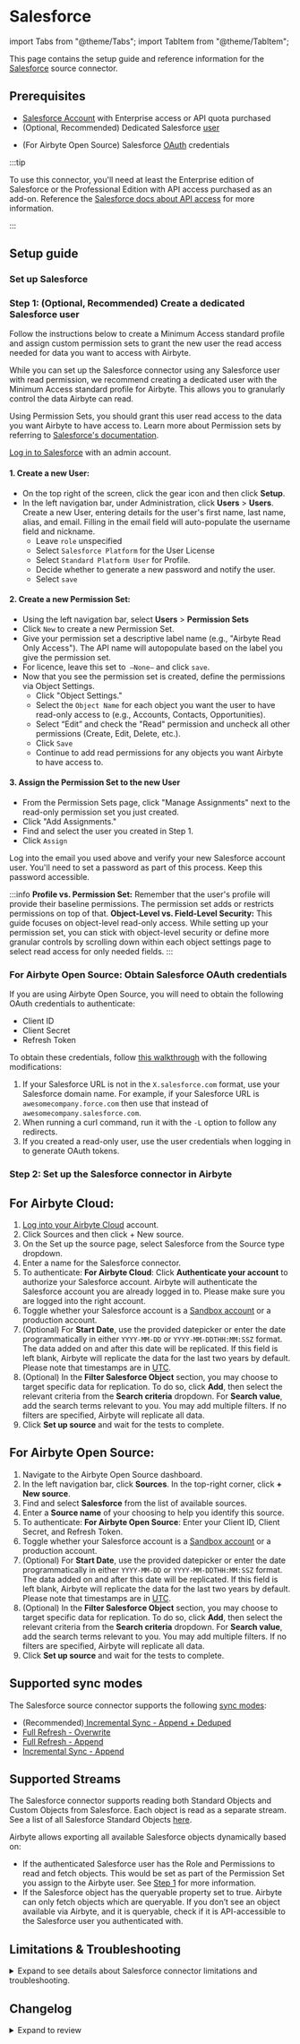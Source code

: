 # Salesforce

import Tabs from "@theme/Tabs";
import TabItem from "@theme/TabItem";

<HideInUI>

This page contains the setup guide and reference information for the [Salesforce](https://www.salesforce.com/) source connector.

</HideInUI>

## Prerequisites

- [Salesforce Account](https://login.salesforce.com/) with Enterprise access or API quota purchased
- (Optional, Recommended) Dedicated Salesforce [user](https://help.salesforce.com/s/articleView?id=adding_new_users.htm&type=5&language=en_US)
<!-- env:oss -->
- (For Airbyte Open Source) Salesforce [OAuth](https://help.salesforce.com/s/articleView?id=sf.remoteaccess_oauth_tokens_scopes.htm&type=5) credentials
<!-- /env:oss -->

:::tip

To use this connector, you'll need at least the Enterprise edition of Salesforce or the Professional Edition with API access purchased as an add-on. Reference the [Salesforce docs about API access](https://help.salesforce.com/s/articleView?id=000385436&type=1) for more information.

:::

## Setup guide

### Set up Salesforce

### Step 1: (Optional, Recommended) Create a dedicated Salesforce user

Follow the instructions below to create a Minimum Access standard profile and assign custom permission sets to grant the new user the read access needed for data you want to access with Airbyte.

While you can set up the Salesforce connector using any Salesforce user with read permission, we recommend creating a dedicated user with the Minimum Access standard profile for Airbyte. This allows you to granularly control the data Airbyte can read.

Using Permission Sets, you should grant this user read access to the data you want Airbyte to have access to. Learn more about Permission sets by referring to [Salesforce's documentation](https://help.salesforce.com/s/articleView?id=sf.perm_sets_overview.htm&type=5).

[Log in to Salesforce](https://login.salesforce.com/) with an admin account.

#### 1. Create a new User:
-  On the top right of the screen, click the gear icon and then click **Setup**.
-  In the left navigation bar, under Administration, click **Users** > **Users**. Create a new User, entering details for the user's first name, last name, alias, and email. Filling in the email field will auto-populate the username field and nickname.
      - Leave `role` unspecified
      - Select `Salesforce Platform` for the User License
      - Select `Standard Platform User` for Profile.
      - Decide whether to generate a new password and notify the user.
      - Select `save`
#### 2. Create a new Permission Set:
-  Using the left navigation bar, select **Users** > **Permission Sets**
- Click `New` to create a new Permission Set.
- Give your permission set a descriptive label name (e.g., "Airbyte Read Only Access"). The API name will autopopulate based on the label you give the permission set.
- For licence, leave this set to` –None—` and click `save`.
- Now that you see the permission set is created, define the permissions via Object Settings.
   - Click "Object Settings."
   - Select the `Object Name` for each object you want the user to have read-only access to (e.g., Accounts, Contacts, Opportunities).
   - Select “Edit” and check the "Read" permission and uncheck all other permissions (Create, Edit, Delete, etc.).
   - Click `Save`
   - Continue to add read permissions for any objects you want Airbyte to have access to.
#### 3. Assign the Permission Set to the new User
- From the Permission Sets page, click "Manage Assignments" next to the read-only permission set you just created.
- Click "Add Assignments."
- Find and select the user you created in Step 1.
- Click `Assign`

Log into the email you used above and verify your new Salesforce account user. You'll need to set a password as part of this process. Keep this password accessible.

:::info
**Profile vs. Permission Set:** Remember that the user's profile will provide their baseline permissions. The permission set adds or restricts permissions on top of that.
**Object-Level vs. Field-Level Security:** This guide focuses on object-level read-only access. While setting up your permission set, you can stick with object-level security or define more granular controls by scrolling down within each object settings page to select read access for only needed fields.
:::

<!-- env:oss -->

### For Airbyte Open Source: Obtain Salesforce OAuth credentials

If you are using Airbyte Open Source, you will need to obtain the following OAuth credentials to authenticate:

- Client ID
- Client Secret
- Refresh Token

To obtain these credentials, follow [this walkthrough](https://medium.com/@bpmmendis94/obtain-access-refresh-tokens-from-salesforce-rest-api-a324fe4ccd9b) with the following modifications:

1.  If your Salesforce URL is not in the `X.salesforce.com` format, use your Salesforce domain name. For example, if your Salesforce URL is `awesomecompany.force.com` then use that instead of `awesomecompany.salesforce.com`.
2.  When running a curl command, run it with the `-L` option to follow any redirects.
3.  If you created a read-only user, use the user credentials when logging in to generate OAuth tokens.

<!-- /env:oss -->

### Step 2: Set up the Salesforce connector in Airbyte

<!-- env:cloud -->

## For Airbyte Cloud:

1. [Log into your Airbyte Cloud](https://cloud.airbyte.com/workspaces) account.
2. Click Sources and then click + New source.
3. On the Set up the source page, select Salesforce from the Source type dropdown.
4. Enter a name for the Salesforce connector.
5. To authenticate:
   **For Airbyte Cloud**: Click **Authenticate your account** to authorize your Salesforce account. Airbyte will authenticate the Salesforce account you are already logged in to. Please make sure you are logged into the right account.
6. Toggle whether your Salesforce account is a [Sandbox account](https://help.salesforce.com/s/articleView?id=sf.deploy_sandboxes_parent.htm&type=5) or a production account.
7. (Optional) For **Start Date**, use the provided datepicker or enter the date programmatically in either `YYYY-MM-DD` or `YYYY-MM-DDTHH:MM:SSZ` format. The data added on and after this date will be replicated. If this field is left blank, Airbyte will replicate the data for the last two years by default. Please note that timestamps are in [UTC](https://www.utctime.net/).
8. (Optional) In the **Filter Salesforce Object** section, you may choose to target specific data for replication. To do so, click **Add**, then select the relevant criteria from the **Search criteria** dropdown. For **Search value**, add the search terms relevant to you. You may add multiple filters. If no filters are specified, Airbyte will replicate all data.
9. Click **Set up source** and wait for the tests to complete.

<!-- /env:cloud -->

<!-- env:oss -->

## For Airbyte Open Source:

1. Navigate to the Airbyte Open Source dashboard.
2. In the left navigation bar, click **Sources**. In the top-right corner, click **+ New source**.
3. Find and select **Salesforce** from the list of available sources.
4. Enter a **Source name** of your choosing to help you identify this source.
5. To authenticate:
   **For Airbyte Open Source**: Enter your Client ID, Client Secret, and Refresh Token.
6. Toggle whether your Salesforce account is a [Sandbox account](https://help.salesforce.com/s/articleView?id=sf.deploy_sandboxes_parent.htm&type=5) or a production account.
7. (Optional) For **Start Date**, use the provided datepicker or enter the date programmatically in either `YYYY-MM-DD` or `YYYY-MM-DDTHH:MM:SSZ` format. The data added on and after this date will be replicated. If this field is left blank, Airbyte will replicate the data for the last two years by default. Please note that timestamps are in [UTC](https://www.utctime.net/).
8. (Optional) In the **Filter Salesforce Object** section, you may choose to target specific data for replication. To do so, click **Add**, then select the relevant criteria from the **Search criteria** dropdown. For **Search value**, add the search terms relevant to you. You may add multiple filters. If no filters are specified, Airbyte will replicate all data.
9. Click **Set up source** and wait for the tests to complete.

<!-- /env:oss -->

<HideInUI>

## Supported sync modes

The Salesforce source connector supports the following [sync modes](https://docs.airbyte.com/cloud/core-concepts/#connection-sync-modes):

- (Recommended)[ Incremental Sync - Append + Deduped](https://docs.airbyte.com/understanding-airbyte/connections/incremental-append-deduped)
- [Full Refresh - Overwrite](https://docs.airbyte.com/understanding-airbyte/connections/full-refresh-overwrite/)
- [Full Refresh - Append](https://docs.airbyte.com/understanding-airbyte/connections/full-refresh-append)
- [Incremental Sync - Append](https://docs.airbyte.com/understanding-airbyte/connections/incremental-append)

## Supported Streams

The Salesforce connector supports reading both Standard Objects and Custom Objects from Salesforce. Each object is read as a separate stream. See a list of all Salesforce Standard Objects [here](https://developer.salesforce.com/docs/atlas.en-us.object_reference.meta/object_reference/sforce_api_objects_list.htm).

Airbyte allows exporting all available Salesforce objects dynamically based on:

- If the authenticated Salesforce user has the Role and Permissions to read and fetch objects. This would be set as part of the Permission Set you assign to the Airbyte user. See [Step 1](#step-1-optional-recommended-create-a-dedicated-salesforce-user) for more information.
- If the Salesforce object has the queryable property set to true. Airbyte can only fetch objects which are queryable. If you don’t see an object available via Airbyte, and it is queryable, check if it is API-accessible to the Salesforce user you authenticated with.

## Limitations & Troubleshooting

<details>
<summary>
Expand to see details about Salesforce connector limitations and troubleshooting.
</summary>

### Connector limitations

#### Rate limiting

The Salesforce connector is restricted by Salesforce’s [Daily Rate Limits](https://developer.salesforce.com/docs/atlas.en-us.salesforce_app_limits_cheatsheet.meta/salesforce_app_limits_cheatsheet/salesforce_app_limits_platform_api.htm). The connector syncs data until it hits the daily rate limit, then ends the sync early with success status, and starts the next sync from where it left off. Note that picking up from where it ends will work only for incremental sync, which is why we recommend using the [Incremental Sync - Append + Deduped](https://docs.airbyte.com/understanding-airbyte/connections/incremental-append-deduped) sync mode.

#### A note on the BULK API vs REST API and their limitations

## Syncing Formula Fields

The Salesforce connector syncs formula field outputs from Salesforce. If the formula of a field changes in Salesforce and no other field on the record is updated, you will need to reset the stream and sync a historical backfill to pull in all the updated values of the field.

## Syncing Deletes

The Salesforce connector supports retrieving deleted records from the Salesforce recycle bin. For the streams which support it, a deleted record will be marked with `isDeleted=true`. To find out more about how Salesforce manages records in the recycle bin, please visit their [docs](https://help.salesforce.com/s/articleView?id=sf.home_delete.htm&type=5).

## Usage of the BULK API vs REST API

Salesforce allows extracting data using either the [BULK API](https://developer.salesforce.com/docs/atlas.en-us.236.0.api_asynch.meta/api_asynch/asynch_api_intro.htm) or [REST API](https://developer.salesforce.com/docs/atlas.en-us.api_rest.meta/api_rest/intro_what_is_rest_api.htm). To achieve fast performance, Salesforce recommends using the BULK API for extracting larger amounts of data (more than 2,000 records). For this reason, the Salesforce connector uses the BULK API by default to extract any Salesforce objects, unless any of the following conditions are met:

- The Salesforce object has columns which are unsupported by the BULK API, like columns with a `base64` or `complexvalue` type
- The Salesforce object is not supported by BULK API. In this case we sync the objects via the REST API which will occasionally cost more of your API quota. This includes the following objects:
  - AcceptedEventRelation
  - Attachment
  - CaseStatus
  - ContractStatus
  - DeclinedEventRelation
  - FieldSecurityClassification
  - KnowledgeArticle
  - KnowledgeArticleVersion
  - KnowledgeArticleVersionHistory
  - KnowledgeArticleViewStat
  - KnowledgeArticleVoteStat
  - OrderStatus
  - PartnerRole
  - RecentlyViewed
  - ServiceAppointmentStatus
  - ShiftStatus
  - SolutionStatus
  - TaskPriority
  - TaskStatus
  - UndecidedEventRelation

More information on the differences between various Salesforce APIs can be found [here](https://help.salesforce.com/s/articleView?id=sf.integrate_what_is_api.htm&type=5).

:::info Force Using Bulk API
If you set the `Force Use Bulk API` option to `true`, the connector will ignore unsupported properties and sync Stream using BULK API.
:::

### Troubleshooting

#### Tutorials

Now that you have set up the Salesforce source connector, check out the following Salesforce tutorials:

- [Replicate Salesforce data to BigQuery](https://airbyte.com/tutorials/replicate-salesforce-data-to-bigquery)
- [Replicate Salesforce and Zendesk data to Keen for unified analytics](https://airbyte.com/tutorials/salesforce-zendesk-analytics)

* Check out common troubleshooting issues for the Salesforce source connector on our [Airbyte Forum](https://github.com/airbytehq/airbyte/discussions).

</details>

## Changelog

<details>
  <summary>Expand to review</summary>

| Version    | Date       | Pull Request                                             | Subject                                                                                                                                                                |
|:-----------|:-----------|:---------------------------------------------------------|:-----------------------------------------------------------------------------------------------------------------------------------------------------------------------|
| 2.7.4      | 2025-03-27  | [53689](https://github.com/airbytehq/airbyte/pull/53689) | catch JSONDecodeError for error response                                                                                                                                  |
| 2.7.2      | 2025-03-24  | [55898](https://github.com/airbytehq/airbyte/pull/55898) | Fix input state serialization issues                                                                                                                                   |
| 2.7.3 | 2025-03-29 | [56776](https://github.com/airbytehq/airbyte/pull/56776) | Update dependencies |
| 2.7.2 | 2025-03-24 | [55898](https://github.com/airbytehq/airbyte/pull/55898) | Fix input state serialization issues |
| 2.7.1 | 2025-03-22 | [51921](https://github.com/airbytehq/airbyte/pull/51921) | Update dependencies |
| 2.7.0 | 2025-03-20 | [55186](https://github.com/airbytehq/airbyte/pull/55186) | Update manifest for adapting changes with AsyncRetriever |
| 2.6.5 | 2025-02-20 | [54178](https://github.com/airbytehq/airbyte/pull/54178) | Promoting release candidate 2.6.5-rc.1 to a main version. |
| 2.6.5-rc.1 | 2025-02-18 | [53229](https://github.com/airbytehq/airbyte/pull/53229) | Upgrade to API v62.0                                                                                                                                                   |
| 2.6.4      | 2025-01-11 | [48635](https://github.com/airbytehq/airbyte/pull/48635) | Starting with this version, the Docker image is now rootless. Please note that this and future versions will not be compatible with Airbyte versions earlier than 0.64 |
| 2.6.3      | 2024-11-05 | [46835](https://github.com/airbytehq/airbyte/pull/46835) | Update dependencies                                                                                                                                                    |
| 2.6.2      | 2024-10-10 | [](https://github.com/airbytehq/airbyte/pull/) | Bump minimum CDK to 5.10.2                                                                                                                                             |
| 2.6.1      | 2024-10-05 | [46436](https://github.com/airbytehq/airbyte/pull/46436) | Update dependencies, including CDK fix in v5.10.2                                                                                                                      |
| 2.6.0      | 2024-10-02 | [45678](https://github.com/airbytehq/airbyte/pull/45678) | Have bulk streams use CDK components                                                                                                                                   |
| 2.5.34     | 2024-09-28 | [46187](https://github.com/airbytehq/airbyte/pull/46187) | Update dependencies                                                                                                                                                    |
| 2.5.33     | 2024-09-21 | [45779](https://github.com/airbytehq/airbyte/pull/45779) | Update dependencies                                                                                                                                                    |
| 2.5.32     | 2024-09-14 | [45579](https://github.com/airbytehq/airbyte/pull/45579) | Update dependencies                                                                                                                                                    |
| 2.5.31     | 2024-09-07 | [45329](https://github.com/airbytehq/airbyte/pull/45329) | Update dependencies                                                                                                                                                    |
| 2.5.30     | 2024-08-31 | [44959](https://github.com/airbytehq/airbyte/pull/44959) | Update dependencies                                                                                                                                                    |
| 2.5.29     | 2024-08-24 | [44747](https://github.com/airbytehq/airbyte/pull/44747) | Update dependencies                                                                                                                                                    |
| 2.5.28     | 2024-08-17 | [44327](https://github.com/airbytehq/airbyte/pull/44327) | Update dependencies                                                                                                                                                    |
| 2.5.27     | 2024-08-12 | [43732](https://github.com/airbytehq/airbyte/pull/43732) | Update dependencies                                                                                                                                                    |
| 2.5.26     | 2024-08-10 | [43673](https://github.com/airbytehq/airbyte/pull/43673) | Update dependencies                                                                                                                                                    |
| 2.5.25     | 2024-08-03 | [43211](https://github.com/airbytehq/airbyte/pull/43211) | Update dependencies                                                                                                                                                    |
| 2.5.24     | 2024-07-27 | [42685](https://github.com/airbytehq/airbyte/pull/42685) | Update dependencies                                                                                                                                                    |
| 2.5.23     | 2024-07-20 | [42166](https://github.com/airbytehq/airbyte/pull/42166) | Update dependencies                                                                                                                                                    |
| 2.5.22     | 2024-07-13 | [41752](https://github.com/airbytehq/airbyte/pull/41752) | Update dependencies                                                                                                                                                    |
| 2.5.21     | 2024-07-10 | [41529](https://github.com/airbytehq/airbyte/pull/41529) | Update dependencies                                                                                                                                                    |
| 2.5.20     | 2024-07-09 | [41255](https://github.com/airbytehq/airbyte/pull/41255) | Update dependencies                                                                                                                                                    |
| 2.5.19     | 2024-07-08 | [41043](https://github.com/airbytehq/airbyte/pull/41043) | Use the latest `CDK` version possible                                                                                                                                  |
| 2.5.18     | 2024-07-06 | [40835](https://github.com/airbytehq/airbyte/pull/40835) | Update dependencies                                                                                                                                                    |
| 2.5.17     | 2024-06-25 | [40329](https://github.com/airbytehq/airbyte/pull/40329) | Update dependencies                                                                                                                                                    |
| 2.5.16     | 2024-06-21 | [39927](https://github.com/airbytehq/airbyte/pull/39927) | Update dependencies                                                                                                                                                    |
| 2.5.15     | 2024-06-16 | [39517](https://github.com/airbytehq/airbyte/pull/39517) | Salesforce refactor: add CheckpointMixin for state management                                                                                                          |
| 2.5.14     | 2024-06-06 | [39269](https://github.com/airbytehq/airbyte/pull/39269) | [autopull] Upgrade base image to v1.2.2                                                                                                                                |
| 2.5.13     | 2024-05-23 | [38563](https://github.com/airbytehq/airbyte/pull/38563) | Use HttpClient to perform HTTP requests for bulk, authentication and schema discovery                                                                                  |
| 2.5.12     | 2024-05-16 | [38255](https://github.com/airbytehq/airbyte/pull/38255) | Replace AirbyteLogger with logging.Logger                                                                                                                              |
| 2.5.11     | 2024-05-09 | [38205](https://github.com/airbytehq/airbyte/pull/38205) | Use new delete method of HttpMocker for test_bulk_stream                                                                                                               |
| 2.5.10     | 2024-05-09 | [38065](https://github.com/airbytehq/airbyte/pull/38065) | Replace deprecated authentication mechanism to up-to-date one                                                                                                          |
| 2.5.9      | 2024-05-02 | [37749](https://github.com/airbytehq/airbyte/pull/37749) | Adding mock server tests for bulk streams                                                                                                                              |
| 2.5.8      | 2024-04-30 | [37340](https://github.com/airbytehq/airbyte/pull/37340) | Source Salesforce: reduce info logs                                                                                                                                    |
| 2.5.7      | 2024-04-24 | [36657](https://github.com/airbytehq/airbyte/pull/36657) | Schema descriptions                                                                                                                                                    |
| 2.5.6      | 2024-04-19 | [37448](https://github.com/airbytehq/airbyte/pull/37448) | Ensure AirbyteTracedException in concurrent CDK are emitted with the right type                                                                                        |
| 2.5.5      | 2024-04-18 | [37392](https://github.com/airbytehq/airbyte/pull/37419) | Ensure python return code != 0 in case of error                                                                                                                        |
| 2.5.4      | 2024-04-18 | [37392](https://github.com/airbytehq/airbyte/pull/37392) | Update CDK version to have partitioned state fix                                                                                                                       |
| 2.5.3      | 2024-04-17 | [37376](https://github.com/airbytehq/airbyte/pull/37376) | Improve rate limit error message during check command                                                                                                                  |
| 2.5.2      | 2024-04-15 | [37105](https://github.com/airbytehq/airbyte/pull/37105) | Raise error when schema generation fails                                                                                                                               |
| 2.5.1      | 2024-04-11 | [37001](https://github.com/airbytehq/airbyte/pull/37001) | Update airbyte-cdk to flush print buffer for every message                                                                                                             |
| 2.5.0      | 2024-04-11 | [36942](https://github.com/airbytehq/airbyte/pull/36942) | Move Salesforce to partitioned state in order to avoid stuck syncs                                                                                                     |
| 2.4.4      | 2024-04-08 | [36901](https://github.com/airbytehq/airbyte/pull/36901) | Upgrade CDK for empty internal_message empty when ExceptionWithDisplayMessage raised                                                                                   |
| 2.4.3      | 2024-04-08 | [36885](https://github.com/airbytehq/airbyte/pull/36885) | Add missing retry on REST API                                                                                                                                          |
| 2.4.2      | 2024-04-05 | [36862](https://github.com/airbytehq/airbyte/pull/36862) | Upgrade CDK for updated error messaging regarding missing streams                                                                                                      |
| 2.4.1      | 2024-04-03 | [36385](https://github.com/airbytehq/airbyte/pull/36385) | Retry HTTP requests and jobs on various cases                                                                                                                          |
| 2.4.0      | 2024-03-12 | [35978](https://github.com/airbytehq/airbyte/pull/35978) | Upgrade CDK to start emitting record counts with state and full refresh state                                                                                          |
| 2.3.3      | 2024-03-04 | [35791](https://github.com/airbytehq/airbyte/pull/35791) | Fix memory leak (OOM)                                                                                                                                                  |
| 2.3.2      | 2024-02-19 | [35421](https://github.com/airbytehq/airbyte/pull/35421) | Add Stream Slice Step option to specification                                                                                                                          |
| 2.3.1      | 2024-02-12 | [35147](https://github.com/airbytehq/airbyte/pull/35147) | Manage dependencies with Poetry.                                                                                                                                       |
| 2.3.0      | 2023-12-15 | [33522](https://github.com/airbytehq/airbyte/pull/33522) | Sync streams concurrently in all sync modes                                                                                                                            |
| 2.2.2      | 2024-01-04 | [33936](https://github.com/airbytehq/airbyte/pull/33936) | Prepare for airbyte-lib                                                                                                                                                |
| 2.2.1      | 2023-12-12 | [33342](https://github.com/airbytehq/airbyte/pull/33342) | Added new ContentDocumentLink stream                                                                                                                                   |
| 2.2.0      | 2023-12-12 | [33350](https://github.com/airbytehq/airbyte/pull/33350) | Sync streams concurrently on full refresh                                                                                                                              |
| 2.1.6      | 2023-11-28 | [32535](https://github.com/airbytehq/airbyte/pull/32535) | Run full refresh syncs concurrently                                                                                                                                    |
| 2.1.5      | 2023-10-18 | [31543](https://github.com/airbytehq/airbyte/pull/31543) | Base image migration: remove Dockerfile and use the python-connector-base image                                                                                        |
| 2.1.4      | 2023-08-17 | [29538](https://github.com/airbytehq/airbyte/pull/29538) | Fix encoding guess                                                                                                                                                     |
| 2.1.3      | 2023-08-17 | [29500](https://github.com/airbytehq/airbyte/pull/29500) | handle expired refresh token error                                                                                                                                     |
| 2.1.2      | 2023-08-10 | [28781](https://github.com/airbytehq/airbyte/pull/28781) | Fix pagination for BULK API jobs; Add option to force use BULK API                                                                                                     |
| 2.1.1      | 2023-07-06 | [28021](https://github.com/airbytehq/airbyte/pull/28021) | Several Vulnerabilities Fixes; switched to use alpine instead of slim, CVE-2022-40897, CVE-2023-29383, CVE-2023-31484, CVE-2016-2781                                   |
| 2.1.0      | 2023-06-26 | [27726](https://github.com/airbytehq/airbyte/pull/27726) | License Update: Elv2                                                                                                                                                   |
| 2.0.14     | 2023-05-04 | [25794](https://github.com/airbytehq/airbyte/pull/25794) | Avoid pandas inferring wrong data types by forcing all data type as object                                                                                             |
| 2.0.13     | 2023-04-30 | [25700](https://github.com/airbytehq/airbyte/pull/25700) | Remove pagination and query limits                                                                                                                                     |
| 2.0.12     | 2023-04-25 | [25507](https://github.com/airbytehq/airbyte/pull/25507) | Update API version to 57                                                                                                                                               |
| 2.0.11     | 2023-04-20 | [25352](https://github.com/airbytehq/airbyte/pull/25352) | Update API version to 53                                                                                                                                               |
| 2.0.10     | 2023-04-05 | [24888](https://github.com/airbytehq/airbyte/pull/24888) | Add more frequent checkpointing                                                                                                                                        |
| 2.0.9      | 2023-03-29 | [24660](https://github.com/airbytehq/airbyte/pull/24660) | Set default start_date. Sync for last two years if start date is not present in config                                                                                 |
| 2.0.8      | 2023-03-30 | [24690](https://github.com/airbytehq/airbyte/pull/24690) | Handle rate limit for bulk operations                                                                                                                                  |
| 2.0.7      | 2023-03-14 | [24071](https://github.com/airbytehq/airbyte/pull/24071) | Remove regex pattern for start_date, use format validation instead                                                                                                     |
| 2.0.6      | 2023-03-03 | [22891](https://github.com/airbytehq/airbyte/pull/22891) | Specified date formatting in specification                                                                                                                             |
| 2.0.5      | 2023-03-01 | [23610](https://github.com/airbytehq/airbyte/pull/23610) | Handle different Salesforce page size for different queries                                                                                                            |
| 2.0.4      | 2023-02-24 | [22636](https://github.com/airbytehq/airbyte/pull/22636) | Turn on default HttpAvailabilityStrategy for all streams that are not of class BulkSalesforceStream                                                                    |
| 2.0.3      | 2023-02-17 | [23190](https://github.com/airbytehq/airbyte/pull/23190) | In case properties are chunked, fetch primary key in every chunk                                                                                                       |
| 2.0.2      | 2023-02-13 | [22896](https://github.com/airbytehq/airbyte/pull/22896) | Count the URL length based on encoded params                                                                                                                           |
| 2.0.1      | 2023-02-08 | [22597](https://github.com/airbytehq/airbyte/pull/22597) | Make multiple requests if a REST stream has too many properties                                                                                                        |
| 2.0.0      | 2023-02-02 | [22322](https://github.com/airbytehq/airbyte/pull/22322) | Remove `ActivityMetricRollup` stream                                                                                                                                   |
| 1.0.30     | 2023-01-27 | [22016](https://github.com/airbytehq/airbyte/pull/22016) | Set `AvailabilityStrategy` for streams explicitly to `None`                                                                                                            |
| 1.0.29     | 2023-01-05 | [20886](https://github.com/airbytehq/airbyte/pull/20886) | Remove `ActivityMetric` stream                                                                                                                                         |
| 1.0.28     | 2022-12-29 | [20927](https://github.com/airbytehq/airbyte/pull/20927) | Fix tests; add expected records                                                                                                                                        |
| 1.0.27     | 2022-11-29 | [19869](https://github.com/airbytehq/airbyte/pull/19869) | Remove `AccountHistory` from unsupported BULK streams                                                                                                                  |
| 1.0.26     | 2022-11-15 | [19286](https://github.com/airbytehq/airbyte/pull/19286) | Bugfix: fallback to REST API if entity is not supported by BULK API                                                                                                    |
| 1.0.25     | 2022-11-13 | [19294](https://github.com/airbytehq/airbyte/pull/19294) | Use the correct encoding for non UTF-8 objects and data                                                                                                                |
| 1.0.24     | 2022-11-01 | [18799](https://github.com/airbytehq/airbyte/pull/18799) | Update list of unsupported Bulk API objects                                                                                                                            |
| 1.0.23     | 2022-11-01 | [18753](https://github.com/airbytehq/airbyte/pull/18753) | Add error_display_message for ConnectionError                                                                                                                          |
| 1.0.22     | 2022-10-12 | [17615](https://github.com/airbytehq/airbyte/pull/17615) | Make paging work, if `cursor_field` is not changed inside one page                                                                                                     |
| 1.0.21     | 2022-10-10 | [17778](https://github.com/airbytehq/airbyte/pull/17778) | Add `EventWhoRelation` to the list of unsupported Bulk API objects.                                                                                                    |
| 1.0.20     | 2022-09-30 | [17453](https://github.com/airbytehq/airbyte/pull/17453) | Check objects that are not supported by the Bulk API (v52.0)                                                                                                           |
| 1.0.19     | 2022-09-29 | [17314](https://github.com/airbytehq/airbyte/pull/17314) | Fixed bug with decoding response                                                                                                                                       |
| 1.0.18     | 2022-09-28 | [17304](https://github.com/airbytehq/airbyte/pull/17304) | Migrate to per-stream states.                                                                                                                                          |
| 1.0.17     | 2022-09-23 | [17094](https://github.com/airbytehq/airbyte/pull/17094) | Tune connection check: fetch a list of available streams                                                                                                               |
| 1.0.16     | 2022-09-21 | [17001](https://github.com/airbytehq/airbyte/pull/17001) | Improve writing file of decode                                                                                                                                         |
| 1.0.15     | 2022-08-30 | [16086](https://github.com/airbytehq/airbyte/pull/16086) | Improve API type detection                                                                                                                                             |
| 1.0.14     | 2022-08-29 | [16119](https://github.com/airbytehq/airbyte/pull/16119) | Exclude `KnowledgeArticleVersion` from using bulk API                                                                                                                  |
| 1.0.13     | 2022-08-23 | [15901](https://github.com/airbytehq/airbyte/pull/15901) | Exclude `KnowledgeArticle` from using bulk API                                                                                                                         |
| 1.0.12     | 2022-08-09 | [15444](https://github.com/airbytehq/airbyte/pull/15444) | Fixed bug when `Bulk Job` was timeout by the connector, but remained running on the server                                                                             |
| 1.0.11     | 2022-07-07 | [13729](https://github.com/airbytehq/airbyte/pull/13729) | Improve configuration field descriptions                                                                                                                               |
| 1.0.10     | 2022-06-09 | [13658](https://github.com/airbytehq/airbyte/pull/13658) | Correct logic to sync stream larger than page size                                                                                                                     |
| 1.0.9      | 2022-05-06 | [12685](https://github.com/airbytehq/airbyte/pull/12685) | Update CDK to v0.1.56 to emit an `AirbyeTraceMessage` on uncaught exceptions                                                                                           |
| 1.0.8      | 2022-05-04 | [12576](https://github.com/airbytehq/airbyte/pull/12576) | Decode responses as utf-8 and fallback to ISO-8859-1 if needed                                                                                                         |
| 1.0.7      | 2022-05-03 | [12552](https://github.com/airbytehq/airbyte/pull/12552) | Decode responses as ISO-8859-1 instead of utf-8                                                                                                                        |
| 1.0.6      | 2022-04-27 | [12335](https://github.com/airbytehq/airbyte/pull/12335) | Adding fixtures to mock time.sleep for connectors that explicitly sleep                                                                                                |
| 1.0.5      | 2022-04-25 | [12304](https://github.com/airbytehq/airbyte/pull/12304) | Add `Describe` stream                                                                                                                                                  |
| 1.0.4      | 2022-04-20 | [12230](https://github.com/airbytehq/airbyte/pull/12230) | Update connector to use a `spec.yaml`                                                                                                                                  |
| 1.0.3      | 2022-04-04 | [11692](https://github.com/airbytehq/airbyte/pull/11692) | Optimised memory usage for `BULK` API calls                                                                                                                            |
| 1.0.2      | 2022-03-01 | [10751](https://github.com/airbytehq/airbyte/pull/10751) | Fix broken link anchor in connector configuration                                                                                                                      |
| 1.0.1      | 2022-02-27 | [10679](https://github.com/airbytehq/airbyte/pull/10679) | Reorganize input parameter order on the UI                                                                                                                             |
| 1.0.0      | 2022-02-27 | [10516](https://github.com/airbytehq/airbyte/pull/10516) | Speed up schema discovery by using parallelism                                                                                                                         |
| 0.1.23     | 2022-02-10 | [10141](https://github.com/airbytehq/airbyte/pull/10141) | Processing of failed jobs                                                                                                                                              |
| 0.1.22     | 2022-02-02 | [10012](https://github.com/airbytehq/airbyte/pull/10012) | Increase CSV field_size_limit                                                                                                                                          |
| 0.1.21     | 2022-01-28 | [9499](https://github.com/airbytehq/airbyte/pull/9499)   | If a sync reaches daily rate limit it ends the sync early with success status. Read more in `Performance considerations` section                                       |
| 0.1.20     | 2022-01-26 | [9757](https://github.com/airbytehq/airbyte/pull/9757)   | Parse CSV with "unix" dialect                                                                                                                                          |
| 0.1.19     | 2022-01-25 | [8617](https://github.com/airbytehq/airbyte/pull/8617)   | Update connector fields title/description                                                                                                                              |
| 0.1.18     | 2022-01-20 | [9478](https://github.com/airbytehq/airbyte/pull/9478)   | Add available stream filtering by `queryable` flag                                                                                                                     |
| 0.1.17     | 2022-01-19 | [9302](https://github.com/airbytehq/airbyte/pull/9302)   | Deprecate API Type parameter                                                                                                                                           |
| 0.1.16     | 2022-01-18 | [9151](https://github.com/airbytehq/airbyte/pull/9151)   | Fix pagination in REST API streams                                                                                                                                     |
| 0.1.15     | 2022-01-11 | [9409](https://github.com/airbytehq/airbyte/pull/9409)   | Correcting the presence of an extra `else` handler in the error handling                                                                                               |
| 0.1.14     | 2022-01-11 | [9386](https://github.com/airbytehq/airbyte/pull/9386)   | Handling 400 error, while `sobject` doesn't support `query` or `queryAll` requests                                                                                     |
| 0.1.13     | 2022-01-11 | [8797](https://github.com/airbytehq/airbyte/pull/8797)   | Switched from authSpecification to advanced_auth in specefication                                                                                                      |
| 0.1.12     | 2021-12-23 | [8871](https://github.com/airbytehq/airbyte/pull/8871)   | Fix `examples` for new field in specification                                                                                                                          |
| 0.1.11     | 2021-12-23 | [8871](https://github.com/airbytehq/airbyte/pull/8871)   | Add the ability to filter streams by user                                                                                                                              |
| 0.1.10     | 2021-12-23 | [9005](https://github.com/airbytehq/airbyte/pull/9005)   | Handling 400 error when a stream is not queryable                                                                                                                      |
| 0.1.9      | 2021-12-07 | [8405](https://github.com/airbytehq/airbyte/pull/8405)   | Filter 'null' byte(s) in HTTP responses                                                                                                                                |
| 0.1.8      | 2021-11-30 | [8191](https://github.com/airbytehq/airbyte/pull/8191)   | Make `start_date` optional and change its format to `YYYY-MM-DD`                                                                                                       |
| 0.1.7      | 2021-11-24 | [8206](https://github.com/airbytehq/airbyte/pull/8206)   | Handling 400 error when trying to create a job for sync using Bulk API.                                                                                                |
| 0.1.6      | 2021-11-16 | [8009](https://github.com/airbytehq/airbyte/pull/8009)   | Fix retring of BULK jobs                                                                                                                                               |
| 0.1.5      | 2021-11-15 | [7885](https://github.com/airbytehq/airbyte/pull/7885)   | Add `Transform` for output records                                                                                                                                     |
| 0.1.4      | 2021-11-09 | [7778](https://github.com/airbytehq/airbyte/pull/7778)   | Fix types for `anyType` fields                                                                                                                                         |
| 0.1.3      | 2021-11-06 | [7592](https://github.com/airbytehq/airbyte/pull/7592)   | Fix getting `anyType` fields using BULK API                                                                                                                            |
| 0.1.2      | 2021-09-30 | [6438](https://github.com/airbytehq/airbyte/pull/6438)   | Annotate Oauth2 flow initialization parameters in connector specification                                                                                              |
| 0.1.1      | 2021-09-21 | [6209](https://github.com/airbytehq/airbyte/pull/6209)   | Fix bug with pagination for BULK API                                                                                                                                   |
| 0.1.0      | 2021-09-08 | [5619](https://github.com/airbytehq/airbyte/pull/5619)   | Salesforce Aitbyte-Native Connector                                                                                                                                    |

</details>

</HideInUI>
